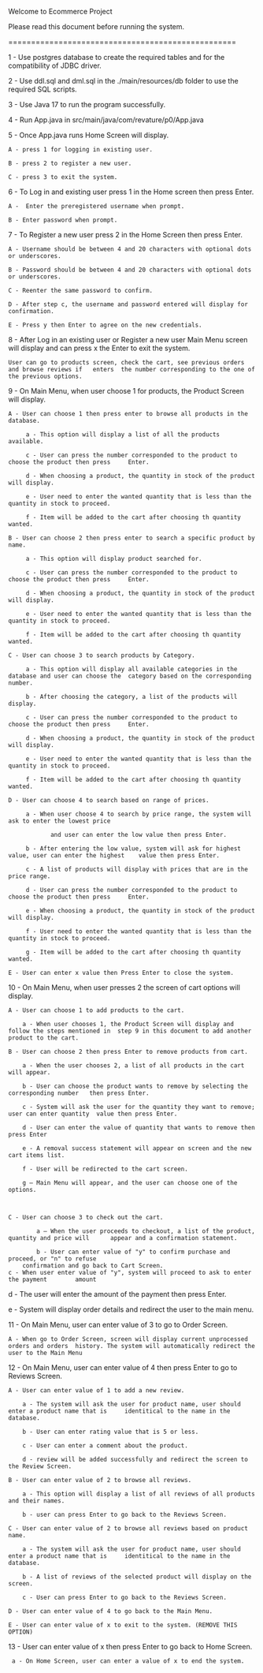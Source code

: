 Welcome to Ecommerce Project

Please read this document before running the system.

==================================================


1 - Use postgres database to create the required tables and for the compatibility of JDBC driver.



2 - Use ddl.sql and dml.sql in the ./main/resources/db folder to use the required SQL scripts.



3 - Use Java 17 to run the program successfully.



4 - Run App.java in src/main/java/com/revature/p0/App.java



5 - Once App.java runs Home Screen will display.

    A - press 1 for logging in existing user. 

    B - press 2 to register a new user. 

    C - press 3 to exit the system. 



6 - To Log in and existing user press 1 in the Home screen then press Enter.

    A -  Enter the preregistered username when prompt. 

    B - Enter password when prompt. 





7 - To Register a new user press 2 in the Home Screen then press Enter.   

    A - Username should be between 4 and 20 characters with optional dots or underscores. 

    B - Password should be between 4 and 20 characters with optional dots or underscores. 

    C - Reenter the same password to confirm. 

    D - After step c, the username and password entered will display for confirmation. 

    E - Press y then Enter to agree on the new credentials. 



8 - After Log in an existing user or Register a new user Main Menu screen will display and can press  	x the Enter to exit the system.

	User can go to products screen, check the cart, see previous orders and browse reviews if 	enters 	the number corresponding to the one of the previous options. 



9 - On Main Menu, when user choose 1 for products, the Product Screen will display.

    A - User can choose 1 then press enter to browse all products in the database. 

         a - This option will display a list of all the products available. 

         c - User can press the number corresponded to the product to choose the product then press 	Enter. 

         d - When choosing a product, the quantity in stock of the product will display. 

         e - User need to enter the wanted quantity that is less than the quantity in stock to proceed. 

         f - Item will be added to the cart after choosing th quantity wanted. 

    B - User can choose 2 then press enter to search a specific product by name. 

         a - This option will display product searched for. 

         c - User can press the number corresponded to the product to choose the product then press 	Enter. 

         d - When choosing a product, the quantity in stock of the product will display. 

         e - User need to enter the wanted quantity that is less than the quantity in stock to proceed. 

         f - Item will be added to the cart after choosing th quantity wanted. 

    C - User can choose 3 to search products by Category. 

         a - This option will display all available categories in the database and user can choose the 	category based on the corresponding number. 

         b - After choosing the category, a list of the products will display. 

         c - User can press the number corresponded to the product to choose the product then press 	Enter. 

         d - When choosing a product, the quantity in stock of the product will display. 

         e - User need to enter the wanted quantity that is less than the quantity in stock to proceed. 

         f - Item will be added to the cart after choosing th quantity wanted. 

    D - User can choose 4 to search based on range of prices. 

         a - When user choose 4 to search by price range, the system will ask to enter the lowest price 

                and user can enter the low value then press Enter. 

         b - After entering the low value, system will ask for highest value, user can enter the highest 	value then press Enter. 

         c - A list of products will display with prices that are in the price range. 

         d - User can press the number corresponded to the product to choose the product then press 	Enter. 

         e - When choosing a product, the quantity in stock of the product will display. 

         f - User need to enter the wanted quantity that is less than the quantity in stock to proceed. 

         g - Item will be added to the cart after choosing th quantity wanted. 

    E - User can enter x value then Press Enter to close the system. 



10 - On Main Menu, when user presses 2 the screen of cart options will display.

    A - User can choose 1 to add products to the cart. 

        a - When user chooses 1, the Product Screen will display and follow the steps mentioned in 	step 9 in this document to add another product to the cart. 

    B - User can choose 2 then press Enter to remove products from cart. 

        a - When the user chooses 2, a list of all products in the cart will appear. 

        b - User can choose the product wants to remove by selecting the corresponding number 	then press Enter. 

        c - System will ask the user for the quantity they want to remove; user can enter quantity 	value then press Enter. 

        d - User can enter the value of quantity that wants to remove then press Enter 

        e - A removal success statement will appear on screen and the new cart items list. 

        f - User will be redirected to the cart screen. 

        g – Main Menu will appear, and the user can choose one of the options. 

         

    C - User can choose 3 to check out the cart. 

        	a – When the user proceeds to checkout, a list of the product, quantity and price will 		appear and a confirmation statement. 

        	b - User can enter value of "y" to confirm purchase and proceed, or "n" to refuse 
		confirmation and go back to Cart Screen. 
	c - When user enter value of "y", system will proceed to ask to enter the payment 	     amount 

d - The user will enter the amount of the payment then press Enter.

e - System will display order details and redirect the user to the main menu.



11 - On Main Menu, user can enter value of 3 to go to Order Screen.

    A - When go to Order Screen, screen will display current unprocessed orders and orders 	history. The system will automatically redirect the user to the Main Menu  



12 - On Main Menu, user can enter value of 4 then press Enter to go to Reviews Screen.

    A - User can enter value of 1 to add a new review. 

        a - The system will ask the user for product name, user should enter a product name that is 	identitical to the name in the database. 

        b - User can enter rating value that is 5 or less. 

        c - User can enter a comment about the product. 

        d - review will be added successfully and redirect the screen to the Review Screen. 

    B - User can enter value of 2 to browse all reviews. 

        a - This option will display a list of all reviews of all products and their names. 

        b - user can press Enter to go back to the Reviews Screen. 

    C - User can enter value of 2 to browse all reviews based on product name. 

        a - The system will ask the user for product name, user should enter a product name that is 	identitical to the name in the database. 

        b - A list of reviews of the selected product will display on the screen. 

        c - User can press Enter to go back to the Reviews Screen. 

    D - User can enter value of 4 to go back to the Main Menu. 

    E - User can enter value of x to exit to the system. (REMOVE THIS OPTION) 



13 - User can enter value of x then press Enter to go back to Home Screen.

     a - On Home Screen, user can enter a value of x to end the system. 